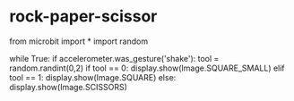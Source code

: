 # rock-paper-scissor
from microbit import *
import random

while True:
    if accelerometer.was_gesture('shake'):
        tool = random.randint(0,2)
        if tool == 0:
            display.show(Image.SQUARE_SMALL)
        elif tool == 1:
            display.show(Image.SQUARE)
        else:
            display.show(Image.SCISSORS)
